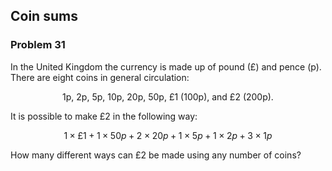﻿## Coin sums
### Problem 31

In the United Kingdom the currency is made up of pound (£) and pence (p). There are eight coins in general circulation:

<p align="center">1p, 2p, 5p, 10p, 20p, 50p, £1 (100p), and £2 (200p).</p>

It is possible to make £2 in the following way:

$$1 \times £1 + 1 \times 50p + 2 \times 20p + 1 \times 5p + 1 \times 2p + 3 \times 1p$$

How many different ways can £2 be made using any number of coins?